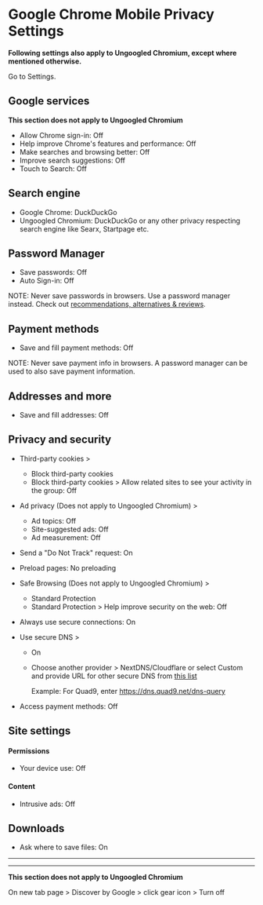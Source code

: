 # Google Chrome Mobile Privacy Settings

**Following settings also apply to Ungoogled Chromium, except where mentioned otherwise.**

Go to Settings.



## Google services
**This section does not apply to Ungoogled Chromium**

- Allow Chrome sign-in: Off
- Help improve Chrome's features and performance: Off
- Make searches and browsing better: Off
- Improve search suggestions: Off
- Touch to Search: Off



## Search engine
- Google Chrome: DuckDuckGo
- Ungoogled Chromium: DuckDuckGo or any other privacy respecting search engine like Searx, Startpage etc.



## Password Manager
- Save passwords: Off
- Auto Sign-in: Off

NOTE: Never save passwords in browsers. Use a password manager instead. Check out [recommendations, alternatives & reviews](https://github.com/StellarSand/privacy-settings#recommendations-alternatives--reviews).



## Payment methods
- Save and fill payment methods: Off

NOTE: Never save payment info in browsers. A password manager can be used to also save payment information.



## Addresses and more
- Save and fill addresses: Off



## Privacy and security
- Third-party cookies >
  - Block third-party cookies
  - Block third-party cookies > Allow related sites to see your activity in the group: Off
- Ad privacy (Does not apply to Ungoogled Chromium) >
  - Ad topics: Off
  - Site-suggested ads: Off
  - Ad measurement: Off
- Send a "Do Not Track" request: On
- Preload pages: No preloading
- Safe Browsing (Does not apply to Ungoogled Chromium) >
  - Standard Protection
  - Standard Protection > Help improve security on the web: Off
- Always use secure connections: On
- Use secure DNS > 
  - On
  - Choose another provider > NextDNS/Cloudflare or select Custom and provide URL for other secure DNS from [this list](https://www.privacyguides.org/dns/)

    Example: For Quad9, enter https://dns.quad9.net/dns-query

- Access payment methods: Off



## Site settings

#### Permissions
- Your device use: Off

#### Content
- Intrusive ads: Off



## Downloads
- Ask where to save files: On

---
---

**This section does not apply to Ungoogled Chromium**

On new tab page > Discover by Google > click gear icon > Turn off
